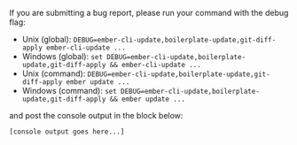 If you are submitting a bug report, please run your command with the debug flag:

- Unix (global): `DEBUG=ember-cli-update,boilerplate-update,git-diff-apply ember-cli-update ...`
- Windows (global): `set DEBUG=ember-cli-update,boilerplate-update,git-diff-apply && ember-cli-update ...`
- Unix (command): `DEBUG=ember-cli-update,boilerplate-update,git-diff-apply ember update ...`
- Windows (command): `set DEBUG=ember-cli-update,boilerplate-update,git-diff-apply && ember update ...`

and post the console output in the block below:

```
[console output goes here...]
```
